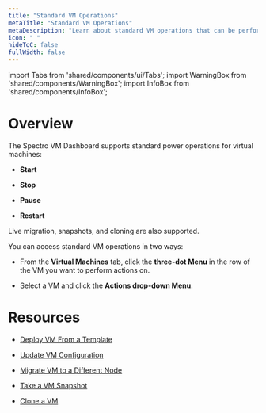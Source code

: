 ```yaml
---
title: "Standard VM Operations"
metaTitle: "Standard VM Operations"
metaDescription: "Learn about standard VM operations that can be performed using Spectro VM Dashboard."
icon: " "
hideToC: false
fullWidth: false
---
```


import Tabs from 'shared/components/ui/Tabs';
import WarningBox from 'shared/components/WarningBox';
import InfoBox from 'shared/components/InfoBox';



# Overview

The Spectro VM Dashboard supports standard power operations for virtual machines: 

- **Start**


- **Stop** 


- **Pause** 


- **Restart** 
 

Live migration, snapshots, and cloning are also supported.

You can access standard VM operations in two ways:

- From the **Virtual Machines** tab, click the **three-dot Menu** in the row of the VM you want to perform actions on.


- Select a VM and click the **Actions drop-down Menu**.

 
# Resources

- [Deploy VM From a Template](/vm-management/create-manage-vm/standard-vm-operations/deploy-vm-from-template)


- [Update VM Configuration](/vm-management/create-manage-vm/standard-vm-operations/update-vm-configuration)


- [Migrate VM to a Different Node](/vm-management/create-manage-vm/standard-vm-operations/migrate-vm-to-different-node)


- [Take a VM Snapshot](/vm-management/create-manage-vm/standard-vm-operations/take-snapshot-of-vm)


- [Clone a VM](/vm-management/create-manage-vm/standard-vm-operations/clone-vm)




<br />

<br />